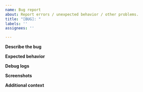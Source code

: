 ```yaml
---
name: Bug report
about: Report errors / unexpected behavior / other problems.
title: "[BUG]: "
labels: ''
assignees: ''

---
```


**Describe the bug**
<!-- A clear and concise description of what the bug is. -->

**Expected behavior**
<!-- A clear and concise description of what you expected to happen. -->

**Debug logs**
<!-- Enable debug logging in Octoprint plugin settings ([see how to do so here](https://docs.octoprint.org/en/master/bundledplugins/logging.html)) and restart Octoprint. Try the process again upload the octoprint.log file found in OctoPrint's settings in the logging section. -->

**Screenshots**
<!-- If applicable, add screenshots to help explain your problem. -->

**Additional context**
<!-- Add any other context about the problem here.-->
